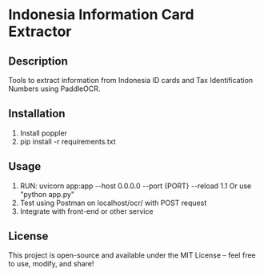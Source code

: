 # Indonesia Information Card Extractor

## Description
Tools to extract information from Indonesia ID cards and Tax Identification Numbers using PaddleOCR.

## Installation
1. Install poppler
2. pip install -r requirements.txt

## Usage
1. RUN: uvicorn app:app --host 0.0.0.0 --port {PORT} --reload
   1.1 Or use "python app.py"
2. Test using Postman on localhost/ocr/ with POST request 
3. Integrate with front-end or other service

## License
This project is open-source and available under the MIT License – feel free to use, modify, and share!

